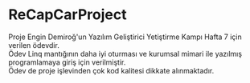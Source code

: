 # ReCapCarProject

Proje Engin Demiroğ'un Yazılım Geliştirici Yetiştirme Kampı Hafta 7 için verilen ödevdir. <br>
Ödev Linq mantığının daha iyi oturması ve kurumsal mimari ile yazılmış programlamaya giriş için verilmiştir.<br>
Ödev de proje işlevinden çok kod kalitesi dikkate alınmaktadır.<br>
